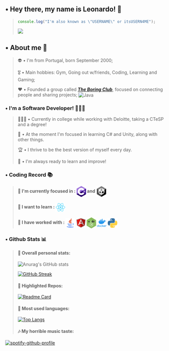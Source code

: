 ## • Hey there, my name is Leonardo! 🤍
>
> ```javascript
> console.log("I'm also known as \"USERNAME\" or itsUSERN4ME");
> ```
> 
> ![](https://komarev.com/ghpvc/?username=leuconxyz&color=ff69b4)

## • About me 🦄

>
> 👽 • I'm from Portugal, born September 2000;
> 
> 🎖️ • Main hobbies: Gym, Going out w/friends, Coding, Learning and Gaming;
> 
> ❤️ • Founded a group called [***The Boring Club***](https://discord.gg/pRyb6C272H "Join The Boring Club"), focused on connecting people and sharing projects; <img align="center" alt="Java" width="30px" src="https://raw.githubusercontent.com/leuconxyz/leuconxyz/main/Icons/tbc.png?raw=true" />

### • I'm a Software Developer! 🧑🏻‍💻
>
> 🧑🏻‍🎓 • Currently in college while working with Deloitte, taking a CTeSP and a degree!
> 
> 🌱 • At the moment I'm focused in learning C# and Unity, along with other things.
> 
> 🏆 • I thrive to be the best version of myself every day.
> 
> 🧠 • I'm always ready to learn and improve!

### • Coding Record 📚

> #### 🥇 I'm currently focused in : <img align="center" alt="C Sharp" width="30px" src="https://github.com/leuconxyz/leucon/blob/main/Icons/csharp.png?raw=true" /> and <img align="center" alt="Unity" width="34px" src="https://github.com/leuconxyz/leucon/blob/main/Icons/unity.png?raw=true" />
> 
> #### 🥈 I want to learn : <img align="center" alt="React" width="30px" src="https://github.com/leuconxyz/leucon/blob/main/Icons/react.png?raw=true" />
> 
> #### 🥉 I have worked with : <img align="center" alt="Java" width="30px" src="https://github.com/leuconxyz/leucon/blob/main/Icons/java.png?raw=true" /> <img align="center" alt="Angular" width="30px" src="https://github.com/leuconxyz/leucon/blob/main/Icons/angular.png?raw=true" /> <img align="center" alt="Node JS" width="30px" src="https://github.com/leuconxyz/leucon/blob/main/Icons/nodejs.png?raw=true" /> <img align="center" alt="Docker" width="30px" src="https://github.com/leuconxyz/leucon/blob/main/Icons/docker.png?raw=true" /> <img align="center" alt="Python" width="30px" src="https://github.com/leuconxyz/leucon/blob/main/Icons/python.png?raw=true" />

### • Github Stats 📊
> #### 🔎 Overall personal stats:
> 
> ![Anurag's GitHub stats](https://github-readme-stats.vercel.app/api?username=leuconxyz&show_icons=true&theme=radical)
> 
> [![GitHub Streak](https://github-readme-streak-stats.herokuapp.com?user=leuconxyz&theme=radical)](https://git.io/streak-stats)
> 
> #### 🔎 Highlighted Repos:
> 
> [![Readme Card](https://github-readme-stats.vercel.app/api/pin/?username=leuconxyz&repo=The-Boring-Bot&show_owner=true&theme=radical)](https://github.com/anuraghazra/github-readme-stats)
> 
> #### 🔎 Most used languages:
> 
> [![Top Langs](https://github-readme-stats.vercel.app/api/top-langs/?username=leuconxyz&layout=compact&theme=radical)](https://github.com/anuraghazra/github-readme-stats)
>
> #### 🎶 My horrible music taste:
[![spotify-github-profile](https://spotify-github-profile.vercel.app/api/view?uid=1qq6pj1pf2uroohktf5miubwq&cover_image=true&theme=default&show_offline=false&background_color=2e0038&bar_color=8a088c&bar_color_cover=false)](https://github.com/kittinan/spotify-github-profile)
>
